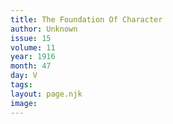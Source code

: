 ```yaml
---
title: The Foundation Of Character
author: Unknown
issue: 15
volume: 11
year: 1916
month: 47
day: V
tags:
layout: page.njk
image:
---
```

